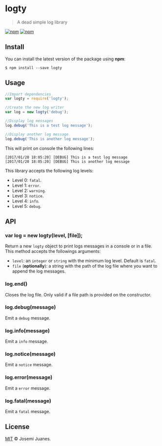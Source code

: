 # logty

> A dead simple log library

[![npm](https://img.shields.io/npm/v/keue.svg?style=flat-square)](https://www.npmjs.com/package/keue)
[![npm](https://img.shields.io/npm/dt/keue.svg?style=flat-square)](https://www.npmjs.com/package/keue)

## Install

You can install the latest version of the package using **npm**:

```
$ npm install --save logty
```

## Usage

```javascript
//Import dependencies
var logty = require('logty');

//Create the new log writer
var log = new logty('debug');  

//Display log messages
log.debug('This is a test log message');

//Display another log message
log.debug('This is another log message');
```

This will print on console the following lines:

```
[2017/01/20 18:05:20] [DEBUG] This is a test log message
[2017/01/20 18:05:20] [DEBUG] This is another log message
```

This library accepts the following log levels:
- Level 0: `fatal`.
- Level 1: `error`.
- Level 2: `warning`.
- Level 3: `notice`.
- Level 4: `info`.
- Level 5: `debug`.

## API

### var log = new logty(level, [file]);

Return a new `logty` object to print logs messages in a console or in a file. This method accepts the followings arguments:

- `level`: an `integer` or `string` with the minimum log level. Default is `fatal`.
- `file` (**optionally**): a string with the path of the log file where you want to append the log messages.

### log.end()

Closes the log file. Only valid if a file path is provided on the constructor.

### log.debug(message)

Emit a `debug` message.

### log.info(message)

Emit a `info` message.

### log.notice(message)

Emit a `notice` message.

### log.error(message)

Emit a `error` message.

### log.fatal(message)

Emit a `fatal` message.


## License

[MIT](./LICENSE) &copy; Josemi Juanes.
